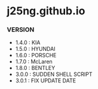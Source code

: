 # j25ng.github.io


### VERSION
- 1.4.0 : KIA
- 1.5.0 : HYUNDAI
- 1.6.0 : PORSCHE
- 1.7.0 : McLaren
- 1.8.0 : BENTLEY
- 3.0.0 : SUDDEN SHELL SCRIPT
- 3.0.1 : FIX UPDATE DATE
